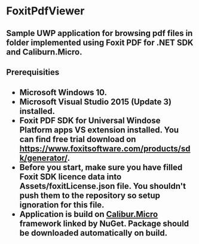 <h1>FoxitPdfViewer<h2>

<p>
Sample UWP application for browsing pdf files in folder implemented using Foxit PDF for .NET SDK and Caliburn.Micro. 
</p>

<h2>Prerequisities<h2>
<ul>
<li>Microsoft Windows 10.</li>
<li>Microsoft Visual Studio 2015 (Update 3) installed.</li>
<li>Foxit PDF SDK for Universal Windose Platform apps VS extension installed. You can find free trial download on <a href="https://www.foxitsoftware.com/products/sdk/generator/">https://www.foxitsoftware.com/products/sdk/generator/</a>.</li>
<li>Before you start, make sure you have filled Foxit SDK licence data into Assets/foxitLicense.json file. You shouldn't push them to the repository so setup ignoration for this file.
<li>Application is build on <a href="http://caliburnmicro.com/">Calibur.Micro</a> framework linked by NuGet. Package should be downloaded automatically on build.</li>
</ul>

